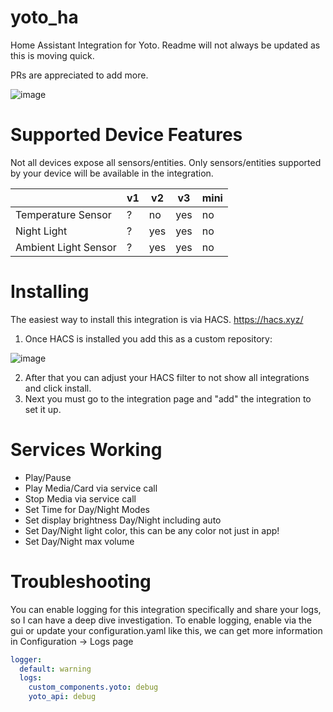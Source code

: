 # yoto_ha

Home Assistant Integration for Yoto. Readme will not always be updated as this is moving quick.

PRs are appreciated to add more.

![image](https://github.com/cdnninja/yoto_ha/assets/6373468/182ef4c8-d8af-406a-b749-bc77b62d717e)

# Supported Device Features

Not all devices expose all sensors/entities. Only sensors/entities supported by your device will be available in the integration.

|                      | v1  | v2  | v3  | mini |
| -------------------- | --- | --- | --- | ---- |
| Temperature Sensor   | ?   | no  | yes | no   |
| Night Light          | ?   | yes | yes | no   |
| Ambient Light Sensor | ?   | yes | yes | no   |

# Installing

The easiest way to install this integration is via HACS. https://hacs.xyz/

1. Once HACS is installed you add this as a custom repository:

![image](https://github.com/cdnninja/yoto_ha/assets/6373468/7aab0d92-f899-4c21-b51a-d6a5804d04fc)

2. After that you can adjust your HACS filter to not show all integrations and click install.
3. Next you must go to the integration page and "add" the integration to set it up.

# Services Working

- Play/Pause
- Play Media/Card via service call
- Stop Media via service call
- Set Time for Day/Night Modes
- Set display brightness Day/Night including auto
- Set Day/Night light color, this can be any color not just in app!
- Set Day/Night max volume

# Troubleshooting

You can enable logging for this integration specifically and share your logs, so I can have a deep dive investigation. To enable logging, enable via the gui or update your configuration.yaml like this, we can get more information in Configuration -> Logs page

```yaml config
logger:
  default: warning
  logs:
    custom_components.yoto: debug
    yoto_api: debug
```
